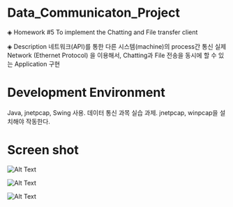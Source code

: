 # Data_Communicaton_Project

◈ Homework #5
To implement the Chatting and File transfer client

◈ Description
네트워크(API)를 통한 다른 시스템(machine)의 process간 통신
실제 Network (Ethernet Protocol) 을 이용해서,
Chatting과 File 전송을 동시에 할 수 있는 Application 구현


# Development Environment
Java, jnetpcap, Swing 사용. 데이터 통신 과목 실습 과제. jnetpcap, winpcap을 설치해야 작동한다.

# Screen shot

![Alt Text](https://github.com/jopemachine/Data_Communication/blob/master/screenshot1.png)

![Alt Text](https://github.com/jopemachine/Data_Communication/blob/master/screenshot2.png)

![Alt Text](https://github.com/jopemachine/Data_Communication/blob/master/screenshot3.png)

